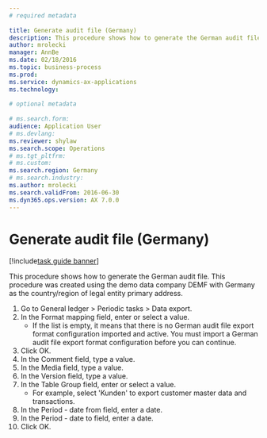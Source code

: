```yaml
--- 
# required metadata 
 
title: Generate audit file (Germany)
description: This procedure shows how to generate the German audit file. 
author: mrolecki
manager: AnnBe 
ms.date: 02/18/2016
ms.topic: business-process 
ms.prod:  
ms.service: dynamics-ax-applications 
ms.technology:  
 
# optional metadata 
 
# ms.search.form:   
audience: Application User 
# ms.devlang:  
ms.reviewer: shylaw
ms.search.scope: Operations 
# ms.tgt_pltfrm:  
# ms.custom:  
ms.search.region: Germany
# ms.search.industry: 
ms.author: mrolecki
ms.search.validFrom: 2016-06-30 
ms.dyn365.ops.version: AX 7.0.0 
---
```

# Generate audit file (Germany)

[!include[task guide banner](../../includes/task-guide-banner.md)]

This procedure shows how to generate the German audit file. This procedure was created using the demo data company DEMF with Germany as the country/region of legal entity primary address.

1. Go to General ledger > Periodic tasks > Data export.
2. In the Format mapping field, enter or select a value.
    * If the list is empty, it means that there is no German audit file export format configuration imported and active. You must import a German audit file export format configuration before you can continue.  
3. Click OK.
4. In the Comment field, type a value.
5. In the Media field, type a value.
6. In the Version field, type a value.
7. In the Table Group field, enter or select a value.
    * For example, select 'Kunden' to export customer master data and transactions.  
8. In the Period - date from field, enter a date.
9. In the Period - date to field, enter a date.
10. Click OK.

